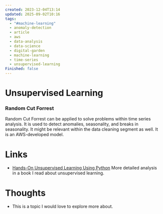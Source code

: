 ```yaml
---
created: 2023-12-04T13:14
updated: 2025-09-02T10:16
tags:
  - "#machine-learning"
  - anomaly-detection
  - article
  - aws
  - data-analysis
  - data-science
  - digital-garden
  - machine-learning
  - time-series
  - unsupervised-learning
Finished: false
---
```


# Unsupervised Learning



### Random Cut Forrest 
Random Cut Forrest can be applied to solve problems within time series analysis. It is used to detect anomalies, seasonality, and breaks in seasonality. It might be relevant within the data cleaning segment as well. 
It is an AWS-developed model.
# Links
- [Hands-On Unsupervised Learning Using Python](../../Books/Book%20Reviews/Machine%20Learning/Modeling/Hands-On%20Unsupervised%20Learning%20Using%20Python.md) More detailed analysis in a book I read about unsupervised learning.

# Thoughts 
- This is a topic I would love to explore more about. 


